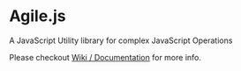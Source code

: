 # Agile.js

A JavaScript Utility library for complex JavaScript Operations

Please checkout [Wiki / Documentation](https://github.com/agileinfoways/agile-js/wiki/) for more info.
